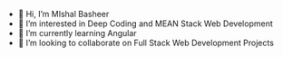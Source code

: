 - 👋 Hi, I’m MIshal Basheer
- 👀 I’m interested in Deep Coding and MEAN Stack Web Development
- 🌱 I’m currently learning Angular
- 💞️ I’m looking to collaborate on Full Stack Web Development Projects

<!---
mishalBasheer/mishalBasheer is a ✨ special ✨ repository because its `README.md` (this file) appears on your GitHub profile.
You can click the Preview link to take a look at your changes.
--->
